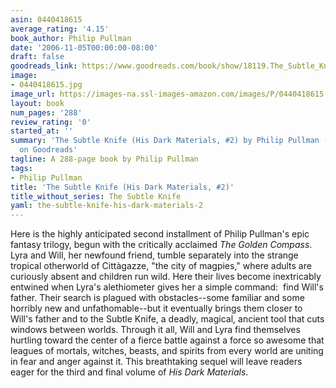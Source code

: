 ```yaml
---
asin: 0440418615
average_rating: '4.15'
book_author: Philip Pullman
date: '2006-11-05T00:00:00-08:00'
draft: false
goodreads_link: https://www.goodreads.com/book/show/18119.The_Subtle_Knife
image:
- 0440418615.jpg
image_url: https://images-na.ssl-images-amazon.com/images/P/0440418615.01._SCLZZZZZZZ.jpg
layout: book
num_pages: '288'
review_rating: '0'
started_at: ''
summary: 'The Subtle Knife (His Dark Materials, #2) by Philip Pullman - rated 4.15/5
  on Goodreads'
tagline: A 288-page book by Philip Pullman
tags:
- Philip Pullman
title: 'The Subtle Knife (His Dark Materials, #2)'
title_without_series: The Subtle Knife
yaml: the-subtle-knife-his-dark-materials-2
---
```


Here is the highly anticipated second installment of Philip Pullman's epic fantasy trilogy, begun with the critically acclaimed <i>The Golden Compass</i>. Lyra and Will, her newfound friend, tumble separately into the strange tropical otherworld of Cittàgazze, "the city of magpies," where adults are curiously absent and children run wild. Here their lives become inextricably entwined when Lyra's alethiometer gives her a simple command:  find Will's father. Their search is plagued with obstacles--some familiar and some horribly new and unfathomable--but it eventually brings them closer to Will's father and to the Subtle Knife, a deadly, magical, ancient tool that cuts windows between worlds. Through it all, Will and Lyra find themselves hurtling toward the center of a fierce battle against a force so awesome that leagues of mortals, witches, beasts, and spirits from every world are uniting in fear and anger against it. This breathtaking sequel will leave readers eager for the third and final volume of <i>His Dark Materials</i>.